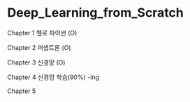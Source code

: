 # Deep_Learning_from_Scratch

Chapter 1 헬로 파이썬 (O)

Chapter 2 퍼셉트론 (O)

Chapter 3 신경망 (O)

Chapter 4 신경망 학습(90%) -ing

Chapter 5
